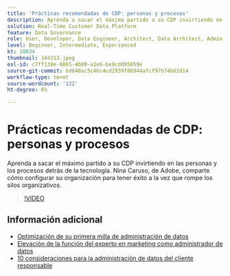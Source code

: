 ```yaml
---
title: 'Prácticas recomendadas de CDP: personas y procesos'
description: Aprenda a sacar el máximo partido a su CDP invirtiendo en las personas y los procesos detrás de la tecnología. Nina Caruso, de Adobe, comparte cómo configurar su organización ... (las descripciones deben tener entre 60 y 160 caracteres).
solution: Real-Time Customer Data Platform
feature: Data Governance
role: User, Developer, Data Engineer, Architect, Data Architect, Admin, Leader
level: Beginner, Intermediate, Experienced
kt: 10634
thumbnail: 344313.jpeg
exl-id: c7ff138e-0865-4b89-a1e6-be9cdd95059e
source-git-commit: bd648ac5c46c4cd2939f86944afcf97b74b82d14
workflow-type: tm+mt
source-wordcount: '122'
ht-degree: 6%

---
```


# Prácticas recomendadas de CDP: personas y procesos

Aprenda a sacar el máximo partido a su CDP invirtiendo en las personas y los procesos detrás de la tecnología. Nina Caruso, de Adobe, comparte cómo configurar su organización para tener éxito a la vez que rompe los silos organizativos.

>[!VIDEO](https://video.tv.adobe.com/v/344313/?quality=12&learn=on)

## Información adicional

* [Optimización de su primera milla de administración de datos](first-mile.md)
* [Elevación de la función del experto en marketing como administrador de datos](https://experienceleague.adobe.com/docs/platform-learn/tutorials/privacy/elevating-the-marketers-role-as-a-data-steward.html)
* [10 consideraciones para la administración de datos del cliente responsable](https://experienceleague.adobe.com/docs/platform-learn/tutorials/privacy/ten-considerations-for-responsible-customer-data-management.html)
